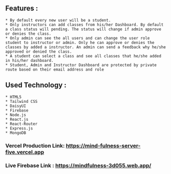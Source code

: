 ## Features : 
    * By default every new user will be a student.
    * Only instructors can add classes from his/her Dashboard. By default a class status will pending. The status will change if admin approve or denies the class. 
    * Only admin can see the all users and can change the user role student to instructor or admin. Only he can approve or denies the classes by added a instructor. An admin can send a feedback why he/she approved or denied the class.
    * A student can select a class and see all classes that he/she added in his/her dashboard.
    * Student, Admin and Instructor Dashboard are protected by private route based on their email address and role

## Used Technology : 
    * HTML5
    * Tailwind CSS
    * DaisyUI
    * Firebase
    * Node.js
    * React.js
    * React-Router
    * Express.js
    * MongoDB


### Vercel Production Link: https://mind-fulness-server-five.vercel.app
### Live Firebase Link : https://mindfulness-3d055.web.app/
